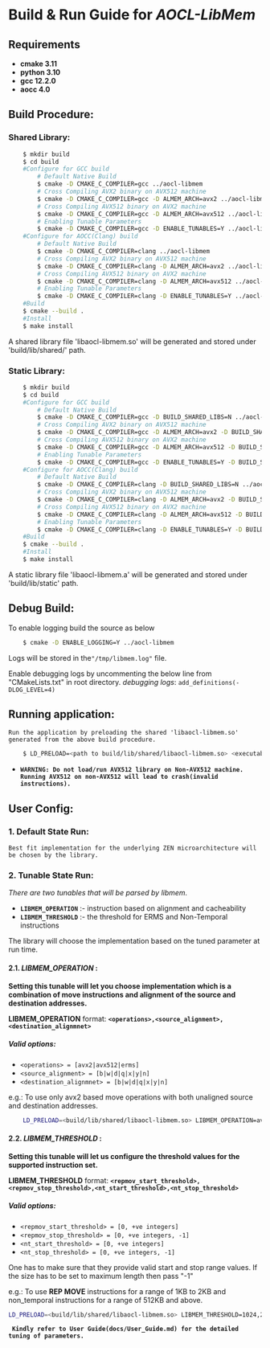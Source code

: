 # Build & Run Guide for **_AOCL-LibMem_**

## Requirements
 * **cmake 3.11**
 * **python 3.10**
 * **gcc 12.2.0**
 * **aocc 4.0**

## Build Procedure:
### Shared Library:
```sh
    $ mkdir build
    $ cd build
    #Configure for GCC build
        # Default Native Build
        $ cmake -D CMAKE_C_COMPILER=gcc ../aocl-libmem
        # Cross Compiling AVX2 binary on AVX512 machine
        $ cmake -D CMAKE_C_COMPILER=gcc -D ALMEM_ARCH=avx2 ../aocl-libmem
        # Cross Compiling AVX512 binary on AVX2 machine
        $ cmake -D CMAKE_C_COMPILER=gcc -D ALMEM_ARCH=avx512 ../aocl-libmem
        # Enabling Tunable Parameters
        $ cmake -D CMAKE_C_COMPILER=gcc -D ENABLE_TUNABLES=Y ../aocl-libmem
    #Configure for AOCC(Clang) build
        # Default Native Build
        $ cmake -D CMAKE_C_COMPILER=clang ../aocl-libmem
        # Cross Compiling AVX2 binary on AVX512 machine
        $ cmake -D CMAKE_C_COMPILER=clang -D ALMEM_ARCH=avx2 ../aocl-libmem
        # Cross Compiling AVX512 binary on AVX2 machine
        $ cmake -D CMAKE_C_COMPILER=clang -D ALMEM_ARCH=avx512 ../aocl-libmem
        # Enabling Tunable Parameters
        $ cmake -D CMAKE_C_COMPILER=clang -D ENABLE_TUNABLES=Y ../aocl-libmem
    #Build
    $ cmake --build .
    #Install
    $ make install
```

A shared library file 'libaocl-libmem.so' will be generated and stored under 'build/lib/shared/' path.


### Static Library:
```sh
    $ mkdir build
    $ cd build
    #Configure for GCC build
        # Default Native Build
        $ cmake -D CMAKE_C_COMPILER=gcc -D BUILD_SHARED_LIBS=N ../aocl-libmem
        # Cross Compiling AVX2 binary on AVX512 machine
        $ cmake -D CMAKE_C_COMPILER=gcc -D ALMEM_ARCH=avx2 -D BUILD_SHARED_LIBS=N ../aocl-libmem
        # Cross Compiling AVX512 binary on AVX2 machine
        $ cmake -D CMAKE_C_COMPILER=gcc -D ALMEM_ARCH=avx512 -D BUILD_SHARED_LIBS=N ../aocl-libmem
        # Enabling Tunable Parameters
        $ cmake -D CMAKE_C_COMPILER=gcc -D ENABLE_TUNABLES=Y -D BUILD_SHARED_LIBS=N ../aocl-libmem
    #Configure for AOCC(Clang) build
        # Default Native Build
        $ cmake -D CMAKE_C_COMPILER=clang -D BUILD_SHARED_LIBS=N ../aocl-libmem
        # Cross Compiling AVX2 binary on AVX512 machine
        $ cmake -D CMAKE_C_COMPILER=clang -D ALMEM_ARCH=avx2 -D BUILD_SHARED_LIBS=N ../aocl-libmem
        # Cross Compiling AVX512 binary on AVX2 machine
        $ cmake -D CMAKE_C_COMPILER=clang -D ALMEM_ARCH=avx512 -D BUILD_SHARED_LIBS=N ../aocl-libmem
        # Enabling Tunable Parameters
        $ cmake -D CMAKE_C_COMPILER=clang -D ENABLE_TUNABLES=Y -D BUILD_SHARED_LIBS=N ../aocl-libmem
    #Build
    $ cmake --build .
    #Install
    $ make install
```

A static library file 'libaocl-libmem.a' will be generated and stored under 'build/lib/static' path.

## Debug Build:
 To enable logging build the source as below
```sh
    $ cmake -D ENABLE_LOGGING=Y ../aocl-libmem
```
 Logs will be stored in the`"/tmp/libmem.log"` file.

 Enable debugging logs by uncommenting the below line from  "CMakeLists.txt" in root directory.
 _debugging logs_: `add_definitions(-DLOG_LEVEL=4)`

## Running application:
 ``Run the application by preloading the shared 'libaocl-libmem.so' generated from the above build procedure.``
```sh
    $ LD_PRELOAD=<path to build/lib/shared/libaocl-libmem.so> <executable> <params>
```
 * **`WARNING: Do not load/run AVX512 library on Non-AVX512 machine. Running AVX512 on non-AVX512 will lead to crash(invalid instructions).`**

## User Config:
### 1. Default State Run:
 ``Best fit implementation for the underlying ZEN microarchitecture will be chosen by the library.``


### 2. Tunable State Run:

_There are two tunables that will be parsed by libmem._
 * **`LIBMEM_OPERATION`** :- instruction based on alignment and cacheability
 * **`LIBMEM_THRESHOLD`** :- the threshold for ERMS and Non-Temporal instructions

The library will choose the implementation based on the tuned parameter at run time.

#### 2.1. _LIBMEM_OPERATION_ :
**Setting this tunable will let you choose implementation which is a combination of move instructions and alignment of the source and destination addresses.**

 **LIBMEM_OPERATION** format: **`<operations>,<source_alignment>,<destination_alignmnet>`**

 ##### Valid options:
 * `<operations> = [avx2|avx512|erms]`
 * `<source_alignment> = [b|w|d|q|x|y|n]`
 * `<destination_alignmnet> = [b|w|d|q|x|y|n]`

 e.g.:  To use only avx2 based move operations with both unaligned source and destination addresses.
```sh
    LD_PRELOAD=<build/lib/shared/libaocl-libmem.so> LIBMEM_OPERATION=avx2,b,b <executable>
```

#### 2.2. _LIBMEM_THRESHOLD_ :
**Setting this tunable will let us configure the threshold values for the supported instruction set.**

 **LIBMEM_THRESHOLD** format: **`<repmov_start_threshold>,<repmov_stop_threshold>,<nt_start_threshold>,<nt_stop_threshold>`**

 ##### Valid options:
 * `<repmov_start_threshold> = [0, +ve integers]`
 * `<repmov_stop_threshold> = [0, +ve integers, -1]`
 * `<nt_start_threshold> = [0, +ve integers]`
 * `<nt_stop_threshold> = [0, +ve integers, -1]`

 One has to make sure that they provide valid start and stop range values.
 If the size has to be set to maximum length then pass "-1"

 e.g.: To use **REP MOVE** instructions for a range of 1KB to 2KB and non_temporal instructions for a range of 512KB and above.
 ```sh
 LD_PRELOAD=<build/lib/shared/libaocl-libmem.so> LIBMEM_THRESHOLD=1024,2048,524288,-1 <executable>
 ```
 **` Kindly refer to User Guide(docs/User_Guide.md) for the detailed tuning of parameters.`**
